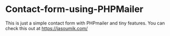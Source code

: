 # Contact-form-using-PHPMailer
This is just a simple contact form with PHPmailer and tiny features.
You can check this out at https://jasoumik.com/
